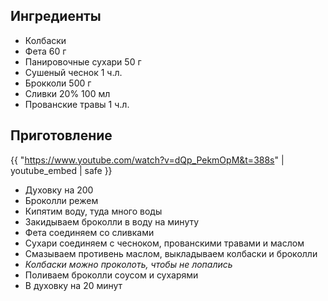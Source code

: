 ## Ингредиенты

- Колбаски
- Фета 60 г
- Панировочные сухари 50 г
- Сушеный чеснок 1 ч.л.
- Брокколи 500 г
- Сливки 20% 100 мл
- Прованские травы 1 ч.л.

## Приготовление

{{ "https://www.youtube.com/watch?v=dQp_PekmOpM&t=388s" | youtube_embed | safe }}

- Духовку на 200
- Броколли режем
- Кипятим воду, туда много воды
- Закидываем броколли в воду на минуту
- Фета соединяем со сливками
- Сухари соединяем с чесноком, прованскими травами и маслом
- Смазываем противень маслом, выкладываем колбаски и броколли
- *Колбаски можно проколоть, чтобы не лопались*
- Поливаем броколли соусом и сухарями
- В духовку на 20 минут